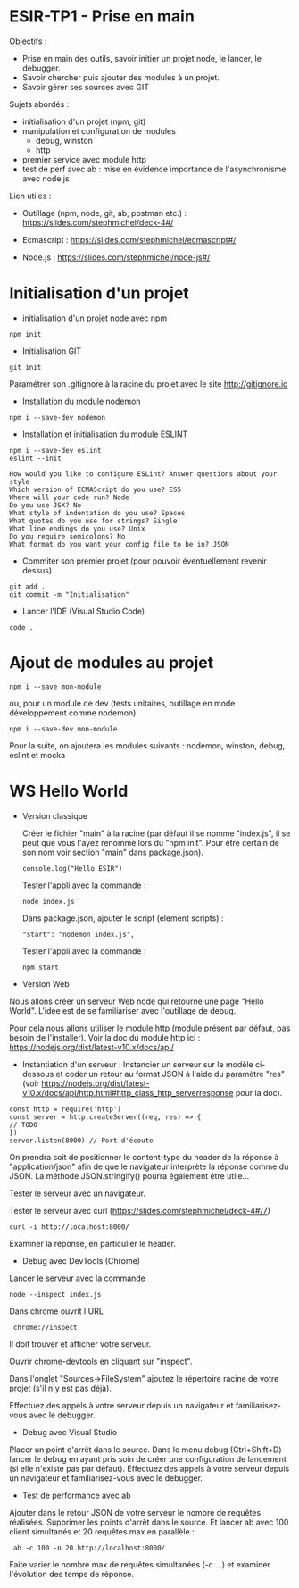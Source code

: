 # ESIR-TP1 - Prise en main

Objectifs :
  - Prise en main des outils, savoir initier un projet node, le lancer, le debugger. 
  - Savoir chercher puis ajouter des modules à un projet. 
  - Savoir gérer ses sources avec GIT

Sujets abordés :
 - initialisation d'un projet (npm, git)
 - manipulation et configuration de modules  
     - debug, winston
     - http
 - premier service avec module http
 - test de perf avec ab : mise en évidence importance de l'asynchronisme avec node.js
 
Lien utiles :

  - Outillage (npm, node, git, ab, postman etc.) : https://slides.com/stephmichel/deck-4#/
  
  - Ecmascript : https://slides.com/stephmichel/ecmascript#/
  
  - Node.js : https://slides.com/stephmichel/node-js#/
  
 
 # Initialisation d'un projet
   - initialisation d'un projet node avec npm
   
    npm init
    
   - Initialisation GIT
   
    git init
    
   Paramétrer son .gitignore à la racine du projet avec le site http://gitignore.io
   
   - Installation du module nodemon
     
    npm i --save-dev nodemon
    
   - Installation et initialisation du module ESLINT
   
    npm i --save-dev eslint
    eslint --init
   
    How would you like to configure ESLint? Answer questions about your style
    Which version of ECMAScript do you use? ES5
    Where will your code run? Node
    Do you use JSX? No
    What style of indentation do you use? Spaces
    What quotes do you use for strings? Single
    What line endings do you use? Unix
    Do you require semicolons? No
    What format do you want your config file to be in? JSON
   
   - Commiter son premier projet (pour pouvoir éventuellement revenir dessus)
   
    git add .
    git commit -m "Initialisation"
    
   - Lancer l'IDE (Visual Studio Code)
        
    code .
    
# Ajout de modules au projet

    npm i --save mon-module
   
   ou, pour un module de dev (tests unitaires, outillage en mode développement comme nodemon)
   
    npm i --save-dev mon-module

   Pour la suite, on ajoutera les modules suivants : nodemon, winston, debug, eslint et mocka 

# WS Hello World
  - Version classique
  
    Créer le fichier "main" à la racine (par défaut il se nomme "index.js", il se peut que vous l'ayez renommé lors du "npm init". Pour être certain de son nom voir section "main" dans package.json).
    
        console.log("Hello ESIR")
    
    Tester l'appli avec la commande :
    
        node index.js
    
    Dans package.json, ajouter le script (element scripts) :
    
        "start": "nodemon index.js",
    
    Tester l'appli avec la commande :
    
        npm start
  

  - Version Web
 
   Nous allons créer un serveur Web node qui retourne une page "Hello World". L'idée est de se familiariser avec l'outillage de debug.
   
   Pour cela nous allons utiliser le module http (module présent par défaut, pas besoin de l'installer). Voir la doc du module http ici : https://nodejs.org/dist/latest-v10.x/docs/api/
   
   - Instantiation d'un serveur : Instancier un serveur sur le modèle ci-dessous et coder un retour au format JSON à l'aide du paramètre "res" (voir https://nodejs.org/dist/latest-v10.x/docs/api/http.html#http_class_http_serverresponse pour la doc). 
   
    const http = require('http') 
    const server = http.createServer((req, res) => {
    // TODO
    })
    server.listen(8000) // Port d'écoute
 
 On prendra soit de positionner le content-type du header de la réponse à "application/json" afin de que le navigateur interprète la réponse comme du JSON. La méthode JSON.stringify() pourra également être utile...
 
 Tester le serveur avec un navigateur.
 
 Tester le serveur avec curl (https://slides.com/stephmichel/deck-4#/7) 
 
    curl -i http://localhost:8000/

 Examiner la réponse, en particulier le header.

   - Debug avec DevTools (Chrome)
   
   Lancer le serveur avec la commande 
   
    node --inspect index.js
   
   Dans chrome ouvrit l'URL
    
     chrome://inspect
   
   Il doit trouver et afficher votre serveur. 
   
   Ouvrir chrome-devtools en cliquant sur "inspect".
   
   Dans l'onglet "Sources->FileSystem" ajoutez le répertoire racine de votre projet (s'il n'y est pas déjà).
   
   Effectuez des appels à votre serveur depuis un navigateur et familiarisez-vous avec le debugger.
   
   - Debug avec Visual Studio
   
   Placer un point d'arrêt dans le source.
   Dans le menu debug (Ctrl+Shift+D) lancer le debug en ayant pris soin de créer une configuration de lancement (si elle n'existe pas par défaut).
   Effectuez des appels à votre serveur depuis un navigateur et familiarisez-vous avec le debugger.
   
   - Test de performance avec ab
   
   Ajouter dans le retour JSON de votre serveur le nombre de requêtes réalisées. 
   Supprimer les points d'arrêt dans le source. Et lancer ab avec 100 client simultanés et 20 requêtes max en parallèle :
   
     ab -c 100 -n 20 http://localhost:8000/
     
   Faite varier le nombre max de requêtes simultanées (-c ...) et examiner l'évolution des temps de réponse.

 
